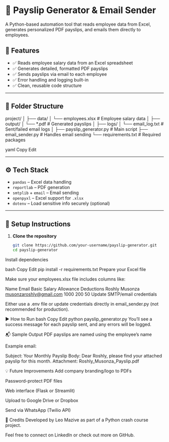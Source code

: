 # 🧾 Payslip Generator & Email Sender

A Python-based automation tool that reads employee data from Excel, generates personalized PDF payslips, and emails them directly to employees.

## 🚀 Features

- ✅ Reads employee salary data from an Excel spreadsheet
- ✅ Generates detailed, formatted PDF payslips
- ✅ Sends payslips via email to each employee
- ✅ Error handling and logging built-in
- ✅ Clean, reusable code structure

---

## 📂 Folder Structure

project/ │ ├── data/ │ └── employees.xlsx # Employee salary data │ ├── output/ │ └── *.pdf # Generated payslips │ ├── logs/ │ └── email_log.txt # Sent/failed email logs │ ├── payslip_generator.py # Main script ├── email_sender.py # Handles email sending └── requirements.txt # Required packages

yaml
Copy
Edit

---

## ⚙️ Tech Stack

- `pandas` – Excel data handling  
- `reportlab` – PDF generation  
- `smtplib` + `email` – Email sending  
- `openpyxl` – Excel support for `.xlsx`  
- `dotenv` – Load sensitive info securely (optional)

---

## 🔧 Setup Instructions

1. **Clone the repository**
   ```bash
   git clone https://github.com/your-username/payslip-generator.git
   cd payslip-generator
Install dependencies

bash
Copy
Edit
pip install -r requirements.txt
Prepare your Excel file

Make sure your employees.xlsx file includes columns like:

Name	Email	Basic Salary	Allowance	Deductions
Roshly Musonza	musonzaroshly@gmail.com	1000	200	50
Update SMTP/email credentials

Either use a .env file or update credentials directly in email_sender.py (not recommended for production).

▶️ How to Run
bash
Copy
Edit
python payslip_generator.py
You’ll see a success message for each payslip sent, and any errors will be logged.

📬 Sample Output
PDF payslips are named using the employee’s name

Example email:

Subject: Your Monthly Payslip
Body: Dear Roshly, please find your attached payslip for this month.
Attachment: Roshly_Musonza_Payslip.pdf

💡 Future Improvements
Add company branding/logo to PDFs

Password-protect PDF files

Web interface (Flask or Streamlit)

Upload to Google Drive or Dropbox

Send via WhatsApp (Twilio API)

🧠 Credits
Developed by Leo Mazive as part of a Python crash course project.

Feel free to connect on LinkedIn or check out more on GitHub.

